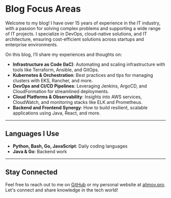 # Blog Focus Areas

Welcome to my blog! I have over 15 years of experience in the IT industry, with a passion for solving complex problems and supporting a wide range of IT projects. I specialize in DevOps, cloud-native solutions, and IT architecture, ensuring cost-efficient solutions across startups and enterprise environments.

On this blog, I’ll share my experiences and thoughts on:

- **Infrastructure as Code (IaC)**: Automating and scaling infrastructure with tools like Terraform, Ansible, and GitOps.
- **Kubernetes & Orchestration**: Best practices and tips for managing clusters with EKS, Rancher, and more.
- **DevOps and CI/CD Pipelines**: Leveraging Jenkins, ArgoCD, and CloudFormation for streamlined deployments.
- **Cloud Platforms & Observability**: Insights into AWS services, CloudWatch, and monitoring stacks like ELK and Prometheus.
- **Backend and Frontend Synergy**: How to build resilient, scalable applications using Java, React, and more.

---

## Languages I Use

- **Python, Bash, Go, JavaScript**: Daily coding languages
- **Java & Go**: Backend work

---

## Stay Connected

Feel free to reach out to me on [GitHub](https://github.com/KlinDos) or my personal website at [alimov.pro](https://alimov.pro). Let's connect and share knowledge in the tech world!
